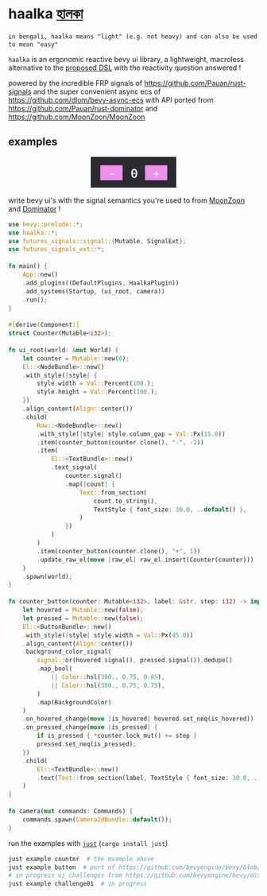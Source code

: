 # haalka [হালকা](https://translate.google.com/?sl=bn&tl=en&text=%E0%A6%B9%E0%A6%BE%E0%A6%B2%E0%A6%95%E0%A6%BE&op=translate)
```
in bengali, haalka means "light" (e.g. not heavy) and can also be used to mean "easy"
```

`haalka` is an ergonomic reactive bevy ui library, a lightweight, macroless alternative to the [proposed DSL](https://github.com/bevyengine/bevy/discussions/9538) with the reactivity question answered !

powered by the incredible FRP signals of https://github.com/Pauan/rust-signals and the super convenient async ecs of https://github.com/dlom/bevy-async-ecs with API ported from https://github.com/Pauan/rust-dominator and https://github.com/MoonZoon/MoonZoon

## examples

<p align="center">
  <img src="docs/static/counter.gif">
</p>

write bevy ui's with the signal semantics you're used to from [MoonZoon](https://github.com/MoonZoon/MoonZoon) and [Dominator](https://github.com/Pauan/rust-dominator) !
```rust
use bevy::prelude::*;
use haalka::*;
use futures_signals::signal::{Mutable, SignalExt};
use futures_signals_ext::*;

fn main() {
    App::new()
    .add_plugins((DefaultPlugins, HaalkaPlugin))
    .add_systems(Startup, (ui_root, camera))
    .run();
}

#[derive(Component)]
struct Counter(Mutable<i32>);

fn ui_root(world: &mut World) {
    let counter = Mutable::new(0);
    El::<NodeBundle>::new()
    .with_style(|style| {
        style.width = Val::Percent(100.);
        style.height = Val::Percent(100.);
    })
    .align_content(Align::center())
    .child(
        Row::<NodeBundle>::new()
        .with_style(|style| style.column_gap = Val::Px(15.0))
        .item(counter_button(counter.clone(), "-", -1))
        .item(
            El::<TextBundle>::new()
            .text_signal(
                counter.signal()
                .map(|count| {
                    Text::from_section(
                        count.to_string(),
                        TextStyle { font_size: 30.0, ..default() },
                    )
                })
            )
        )
        .item(counter_button(counter.clone(), "+", 1))
        .update_raw_el(move |raw_el| raw_el.insert(Counter(counter)))
    )
    .spawn(world);
}

fn counter_button(counter: Mutable<i32>, label: &str, step: i32) -> impl Element {
    let hovered = Mutable::new(false);
    let pressed = Mutable::new(false);
    El::<ButtonBundle>::new()
    .with_style(|style| style.width = Val::Px(45.0))
    .align_content(Align::center())
    .background_color_signal(
        signal::or(hovered.signal(), pressed.signal()).dedupe()
        .map_bool(
            || Color::hsl(300., 0.75, 0.85),
            || Color::hsl(300., 0.75, 0.75),
        )
        .map(BackgroundColor)
    )
    .on_hovered_change(move |is_hovered| hovered.set_neq(is_hovered))
    .on_pressed_change(move |is_pressed| {
        if is_pressed { *counter.lock_mut() += step }
        pressed.set_neq(is_pressed);
    })
    .child(
        El::<TextBundle>::new()
        .text(Text::from_section(label, TextStyle { font_size: 30.0, ..default() }))
    )
}

fn camera(mut commands: Commands) {
    commands.spawn(Camera2dBundle::default());
}
```

run the examples with [`just`](https://github.com/casey/just) (`cargo install just`)
```bash
just example counter  # the example above
just example button  # port of https://github.com/bevyengine/bevy/blob/main/examples/ui/button.rs
# in progress ui challenges from https://github.com/bevyengine/bevy/discussions/11100
just example challenge01  # in progress
```
